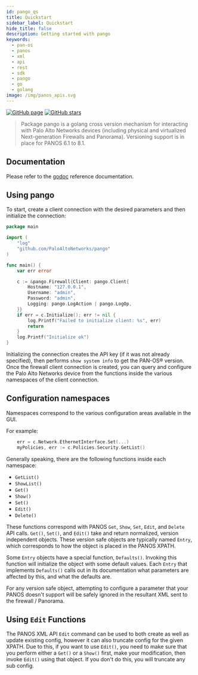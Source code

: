 ```yaml
---
id: pango_qs
title: Quickstart
sidebar_label: Quickstart
hide_title: false
description: Getting started with pango
keywords:
  - pan-os
  - panos
  - xml
  - api
  - rest
  - sdk
  - pango
  - go
  - golang
image: /img/panos_apis.svg
---
```


[![GitHub page](https://img.shields.io/badge/GitHub-Repo-brightgreen?style=for-the-badge&logo=github)](https://github.com/PaloAltoNetworks/pango) [![GitHub stars](https://img.shields.io/github/stars/PaloAltoNetworks/pango?style=for-the-badge)](https://github.com/PaloAltoNetworks/pango)

> Package pango is a golang cross version mechanism for interacting with Palo Alto Networks devices (including physical and virtualized Next-generation Firewalls and Panorama). Versioning support is in place for PANOS 6.1 to 8.1.

## Documentation

Please refer to the [godoc](https://godoc.org/github.com/PaloAltoNetworks/pango) reference documentation.

## Using pango

To start, create a client connection with the desired parameters and then initialize the connection:

```go
package main

import (
    "log"
    "github.com/PaloAltoNetworks/pango"
)

func main() {
    var err error

    c := &pango.Firewall{Client: pango.Client{
        Hostname: "127.0.0.1",
        Username: "admin",
        Password: "admin",
        Logging: pango.LogAction | pango.LogOp,
    }}
    if err = c.Initialize(); err != nil {
        log.Printf("Failed to initialize client: %s", err)
        return
    }
    log.Printf("Initialize ok")
}
```

Initializing the connection creates the API key (if it was not already specified), then performs `show system info` to get the PAN-OS® version. Once the firewall client connection is created, you can query and configure the Palo Alto Networks device from the functions inside the various namespaces of the client connection.

## Configuration namespaces

Namespaces correspond to the various configuration areas available in the GUI.

For example:

```go
    err = c.Network.EthernetInterface.Set(...)
    myPolicies, err := c.Policies.Security.GetList()
```

Generally speaking, there are the following functions inside each namespace:

- `GetList()`
- `ShowList()`
- `Get()`
- `Show()`
- `Set()`
- `Edit()`
- `Delete()`

These functions correspond with PANOS `Get`, `Show`, `Set`, `Edit`, and `Delete` API calls. `Get()`, `Set()`, and `Edit()` take and return normalized, version independent objects. These version safe objects are typically named `Entry`, which corresponds to how the object is placed in the PANOS XPATH.

Some `Entry` objects have a special function, `Defaults()`. Invoking this function will initialize the object with some default values. Each `Entry` that implements `Defaults()` calls out in its documentation what parameters are affected by this, and what the defaults are.

For any version safe object, attempting to configure a parameter that your PANOS doesn't support will be safely ignored in the resultant XML sent to the firewall / Panorama.

## Using `Edit` Functions

The PANOS XML API `Edit` command can be used to both create as well as update existing config, however it can also truncate config for the given XPATH. Due to this, if you want to use `Edit()`, you need to make sure that you perform either a `Get()` or a `Show()` first, make your modification, then invoke `Edit()` using that object. If you don't do this, you will truncate any sub config.
